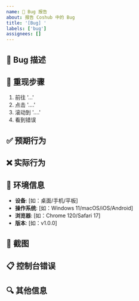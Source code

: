 ```yaml
---
name: 🐛 Bug 报告
about: 报告 Coshub 中的 Bug
title: '[Bug] '
labels: ['bug']
assignees: []
---
```


## 🐛 Bug 描述
<!-- 请清晰简洁地描述 Bug -->

## 🔄 重现步骤
1. 前往 '...'
2. 点击 '....'
3. 滚动到 '....'
4. 看到错误

## ✅ 预期行为
<!-- 请描述你期望发生的事情 -->

## ❌ 实际行为
<!-- 请描述实际发生的事情 -->

## 📱 环境信息
- **设备**: [如：桌面/手机/平板]
- **操作系统**: [如：Windows 11/macOS/iOS/Android]
- **浏览器**: [如：Chrome 120/Safari 17]
- **版本**: [如：v1.0.0]

## 📸 截图
<!-- 如果适用，请添加截图 -->

## 📋 控制台错误
<!-- 如果有的话，请复制粘贴控制台错误信息 -->

## 🔍 其他信息
<!-- 任何其他关于问题的信息 -->




